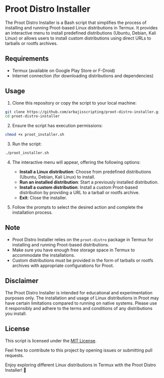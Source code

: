 # Proot Distro Installer

The Proot Distro Installer is a Bash script that simplifies the process of installing and running Proot-based Linux distributions in Termux. It provides an interactive menu to install predefined distributions (Ubuntu, Debian, Kali Linux) or allows users to install custom distributions using direct URLs to tarballs or rootfs archives.

## Requirements

- Termux (available on Google Play Store or F-Droid)
- Internet connection (for downloading distributions and dependencies)

## Usage

1. Clone this repository or copy the script to your local machine:

```bash
git clone https://github.com/arbajisscripting/proot-distro-installer.git
cd proot-distro-installer
```

2. Ensure the script has execution permissions:

```bash
chmod +x proot_installer.sh
```

3. Run the script:

```bash
./proot_installer.sh
```

4. The interactive menu will appear, offering the following options:

    - **Install a Linux distribution**: Choose from predefined distributions (Ubuntu, Debian, Kali Linux) to install.
    - **Run an installed distribution**: Start a previously installed distribution.
    - **Install a custom distribution**: Install a custom Proot-based distribution by providing a URL to a tarball or rootfs archive.
    - **Exit**: Close the installer.

5. Follow the prompts to select the desired action and complete the installation process.

## Note

- Proot Distro Installer relies on the `proot-distro` package in Termux for installing and running Proot-based distributions.
- Make sure you have enough free storage space in Termux to accommodate the installations.
- Custom distributions must be provided in the form of tarballs or rootfs archives with appropriate configurations for Proot.

## Disclaimer

The Proot Distro Installer is intended for educational and experimentation purposes only. The installation and usage of Linux distributions in Proot may have certain limitations compared to running on native systems. Please use it responsibly and adhere to the terms and conditions of any distributions you install.

## License

This script is licensed under the [MIT License](LICENSE).

Feel free to contribute to this project by opening issues or submitting pull requests.

Enjoy exploring different Linux distributions in Termux with the Proot Distro Installer! 🚀
